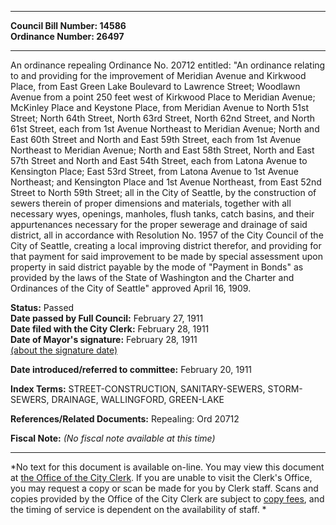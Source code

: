 * * * * *  
  
**Council Bill Number: [](#h0)[](#h2)14586**   
**Ordinance Number: 26497**  
  
* * * * *  
  
An ordinance repealing Ordinance No. 20712 entitled: "An ordinance relating to and providing for the improvement of Meridian Avenue and Kirkwood Place, from East Green Lake Boulevard to Lawrence Street; Woodlawn Avenue from a point 250 feet west of Kirkwood Place to Meridian Avenue; McKinley Place and Keystone Place, from Meridian Avenue to North 51st Street; North 64th Street, North 63rd Street, North 62nd Street, and North 61st Street, each from 1st Avenue Northeast to Meridian Avenue; North and East 60th Street and North and East 59th Street, each from 1st Avenue Northeast to Meridian Avenue; North and East 58th Street, North and East 57th Street and North and East 54th Street, each from Latona Avenue to Kensington Place; East 53rd Street, from Latona Avenue to 1st Avenue Northeast; and Kensington Place and 1st Avenue Northeast, from East 52nd Street to North 59th Street; all in the City of Seattle, by the construction of sewers therein of proper dimensions and materials, together with all necessary wyes, openings, manholes, flush tanks, catch basins, and their appurtenances necessary for the proper sewerage and drainage of said district, all in accordance with Resolution No. 1957 of the City Council of the City of Seattle, creating a local improving district therefor, and providing for that payment for said improvement to be made by special assessment upon property in said district payable by the mode of "Payment in Bonds" as provided by the laws of the State of Washington and the Charter and Ordinances of the City of Seattle" approved April 16, 1909.  
  
**Status:** Passed   
**Date passed by Full Council:** February 27, 1911   
**Date filed with the City Clerk:** February 28, 1911   
**Date of Mayor's signature:** February 28, 1911   
[(about the signature date)](/~public/approvaldate.htm)   
  
  
**Date introduced/referred to committee:** February 20, 1911   
  
**Index Terms:** STREET-CONSTRUCTION, SANITARY-SEWERS, STORM-SEWERS, DRAINAGE, WALLINGFORD, GREEN-LAKE  
  
**References/Related Documents:** Repealing: Ord 20712  
  
**Fiscal Note:** *(No fiscal note available at this time)*  
  
* * * * *  
  
*No text for this document is available on-line. You may view this document at [the Office of the City Clerk](http://www.seattle.gov/leg/clerk/contactUs.htm). If you are unable to visit the Clerk's Office, you may request a copy or scan be made for you by Clerk staff. Scans and copies provided by the Office of the City Clerk are subject to [copy fees](http://clerk.seattle.gov/~public/clerkfees.htm), and the timing of service is dependent on the availability of staff. *  
  
  
